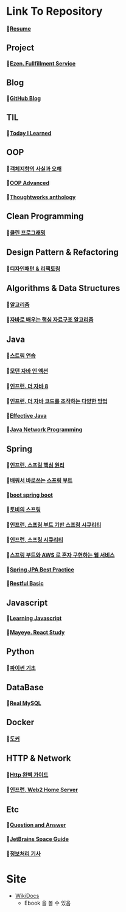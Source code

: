 # Link To Repository

#### 📃[Resume](https://github.com/BAEKJungHo/resume)

## Project

#### 📌[Ezen. Fullfillment Service](https://github.com/BAEKJungHo/team_project_fulfillment_service)

## Blog

#### 📌[GitHub Blog](https://github.com/BAEKJungHo/BAEKJungHo.github.io)

## TIL

#### 📌[Today I Learned](https://github.com/BAEKJungHo/TIL)

## OOP

#### 📌[객체지향의 사실과 오해](https://github.com/BAEKJungHo/the-essence-of-object-oriented)

#### 📌[OOP Advanced](https://github.com/BAEKJungHo/oop-advanced)

#### 📌[Thoughtworks anthology](https://github.com/BAEKJungHo/thoughtworks-anthology)

## Clean Programming

#### 📌[클린 프로그래밍](https://github.com/BAEKJungHo/clean-programming)

## Design Pattern & Refactoring

#### 📌[디자인패턴 & 리팩토링](https://github.com/BAEKJungHo/designpattern)

## Algorithms & Data Structures

#### 📌[알고리즘](https://github.com/BAEKJungHo/algorithms)

#### 📌[자바로 배우는 핵심 자료구조 알고리즘](https://github.com/BAEKJungHo/think-data-structures)

## Java

#### 📌[스트림 연습](https://github.com/BAEKJungHo/practical-stream-in-java)

#### 📌[모던 자바 인 액션](https://github.com/BAEKJungHo/modern-java-in-action)

#### 📌[인프런. 더 자바 8](https://github.com/BAEKJungHo/the-java-8)

#### 📌[인프런. 더 자바 코드를 조작하는 다양한 방법](https://github.com/BAEKJungHo/the_java_manipulate_code)

#### 📌[Effective Java](https://github.com/BAEKJungHo/effective_java)

#### 📌[Java Network Programming](https://github.com/BAEKJungHo/java_network_programming)

## Spring

#### 📌[인프런. 스프링 핵심 원리](https://github.com/BAEKJungHo/spring-core-principle)

#### 📌[배워서 바로쓰는 스프링 부트](https://github.com/BAEKJungHo/learn-and-use-springboot)

#### 📌[boot spring boot](https://github.com/BAEKJungHo/boot_spring_boot)

#### 📌[토비의 스프링](https://github.com/BAEKJungHo/tobi-spring)

#### 📌[인프런. 스프링 부트 기반 스프링 시큐리티](https://github.com/BAEKJungHo/spring-boot-security)

#### 📌[인프런. 스프링 시큐리티](https://github.com/BAEKJungHo/spring-security)

#### 📌[스프링 부트와 AWS 로 혼자 구현하는 웹 서비스](https://github.com/BAEKJungHo/spring_boot_aws_service)

#### 📌[Spring JPA Best Practice](https://github.com/BAEKJungHo/spring-jpa-best-practices)

#### 📌[Restful Basic](https://github.com/BAEKJungHo/restful_basic/wiki)

## Javascript

#### 📌[Learning Javascript](https://github.com/BAEKJungHo/oreilly_learning_javascript)

#### 📌[Mayeye. React Study](https://github.com/BAEKJungHo/group_study_react_basic)

## Python

#### 📌[파이썬 기초](https://github.com/BAEKJungHo/python-basic)

## DataBase

#### 📌[Real MySQL](https://github.com/BAEKJungHo/database-real_mysql)

## Docker

#### 📌[도커](https://github.com/BAEKJungHo/docker)

## HTTP & Network

#### 📌[Http 완벽 가이드](https://github.com/BAEKJungHo/oreilly_http_perfect_guide)

#### 📌[인프런. Web2 Home Server](https://github.com/BAEKJungHo/web2_home_server)

## Etc

#### 📌[Question and Answer](https://github.com/BAEKJungHo/Question-Answer)

#### 📌[JetBrains Space Guide](https://github.com/BAEKJungHo/space-guide)

#### 📌[정보처리 기사](https://github.com/BAEKJungHo/Information-Processing-Engineer)

# Site

- [WikiDocs](https://wikidocs.net/)
  - Ebook 을 볼 수 있음
